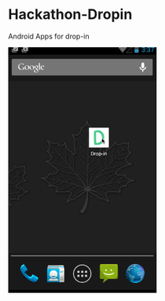 # Hackathon-Dropin

Android Apps for drop-in

<a target="_blank" href="https://raw.githubusercontent.com/tanakasan2525/Hackathon-Dropin/assets/dropin.gif">
<img width="60%" height="60%" alt="Calendar" src="https://raw.githubusercontent.com/tanakasan2525/Hackathon-Dropin/assets/dropin.gif"></a>


